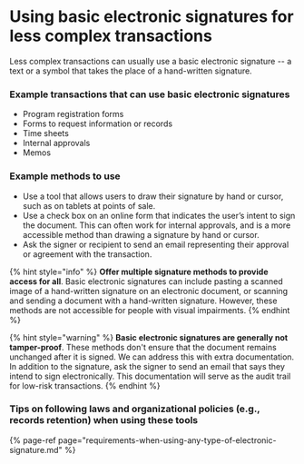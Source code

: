 # Using basic electronic signatures for less complex transactions

Less complex transactions can usually use a basic electronic signature -- a text or a symbol that takes the place of a hand-written signature. 

### Example transactions that can use basic electronic signatures

* Program registration forms
* Forms to request information or records 
* Time sheets 
* Internal approvals 
* Memos

### Example methods to use

* Use a tool that allows users to draw their signature by hand or cursor, such as on tablets at points of sale.
* Use a check box on an online form that indicates the user’s intent to sign the document. This can often work for internal approvals, and is a more accessible method than drawing a signature by hand or cursor. 
* Ask the signer or recipient to send an email representing their approval or agreement with the transaction.  

{% hint style="info" %}
**Offer multiple signature methods to provide access for all**. Basic electronic signatures can include pasting a scanned image of a hand-written signature on an electronic document, or scanning and sending a document with a hand-written signature. However, these methods are not accessible for people with visual impairments. 
{% endhint %}

{% hint style="warning" %}
**Basic electronic signatures are generally not tamper-proof**. These methods don't ensure that the document remains unchanged after it is signed. We can address this with extra documentation. In addition to the signature, ask the signer to send an email that says they intend to sign electronically. This documentation will serve as the audit trail for low-risk transactions. 
{% endhint %}

### Tips on following laws and organizational policies \(e.g., records retention\) when using these tools

{% page-ref page="requirements-when-using-any-type-of-electronic-signature.md" %}



